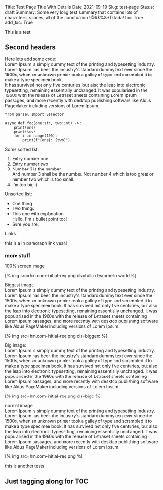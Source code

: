 Title: Test Page Title With Details
Date: 2021-09-19
Slug: test-page
Status: draft
Summary: Some very long test summary that contains lots of characters, spaces, all of the punctuation !@#$%&*() tada!
toc: True
add_toc: True

This is a test

## Second headers

Here lets add some code:  
Lorem Ipsum is simply dummy text of the printing and typesetting industry. Lorem Ipsum has been the industry's standard dummy text ever since the 1500s, when an unknown printer took a galley of type and scrambled it to make a type specimen book.   
It has survived not only five centuries, but also the leap into electronic typesetting, remaining essentially unchanged. It was popularised in the 1960s with the release of Letraset sheets containing Lorem Ipsum passages, and more recently with desktop publishing software like Aldus PageMaker including versions of Lorem Ipsum.

```
from parsel import Selector

async def foo(one:str, two:int) ->:
    print(one)
    print(two)
    for i in range(100):
        print(f"{one}: {two}")
```

Some sorted list:

1. Entry number one
2. Entry number two
3. Number 3 is the number  
    And number 3 shall be the number. Not number 4 which is too great or 
    number two which is too small.
4. I'm too big :(

Unsorted list:

- One thing
- Two things
- This one with explanation  
    Hello, I'm a bullet point too!
- Sure you are.

Links:

this is a [in paragraph link]() yeah!

### more stuff

100% screen image

[% img src=hm.com-initial-req.png cls=fullc desc=hello world %]

Biggest image:  
Lorem Ipsum is simply dummy text of the printing and typesetting industry. Lorem Ipsum has been the industry's standard dummy text ever since the 1500s, when an unknown printer took a galley of type and scrambled it to make a type specimen book. It has survived not only five centuries, but also the leap into electronic typesetting, remaining essentially unchanged. It was popularised in the 1960s with the release of Letraset sheets containing Lorem Ipsum passages, and more recently with desktop publishing software like Aldus PageMaker including versions of Lorem Ipsum.

[% img src=hm.com-initial-req.png cls=biggerc %]

Big image:  
Lorem Ipsum is simply dummy text of the printing and typesetting industry. Lorem Ipsum has been the industry's standard dummy text ever since the 1500s, when an unknown printer took a galley of type and scrambled it to make a type specimen book. It has survived not only five centuries, but also the leap into electronic typesetting, remaining essentially unchanged. It was popularised in the 1960s with the release of Letraset sheets containing Lorem Ipsum passages, and more recently with desktop publishing software like Aldus PageMaker including versions of Lorem Ipsum.

[% img src=hm.com-initial-req.png cls=bigc %]

normal image:  
Lorem Ipsum is simply dummy text of the printing and typesetting industry. Lorem Ipsum has been the industry's standard dummy text ever since the 1500s, when an unknown printer took a galley of type and scrambled it to make a type specimen book. It has survived not only five centuries, but also the leap into electronic typesetting, remaining essentially unchanged. It was popularised in the 1960s with the release of Letraset sheets containing Lorem Ipsum passages, and more recently with desktop publishing software like Aldus PageMaker including versions of Lorem Ipsum.

[% img src=hm.com-initial-req.png %]


this is another tests

## Just tagging along for TOC